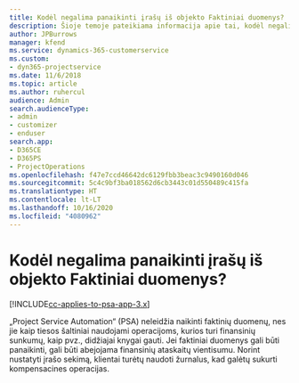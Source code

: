 ```yaml
---
title: Kodėl negalima panaikinti įrašų iš objekto Faktiniai duomenys?
description: Šioje temoje pateikiama informacija apie tai, kodėl negalima panaikinti įrašo iš faktinės reikšmės objekto.
author: JPBurrows
manager: kfend
ms.service: dynamics-365-customerservice
ms.custom:
- dyn365-projectservice
ms.date: 11/6/2018
ms.topic: article
ms.author: ruhercul
audience: Admin
search.audienceType:
- admin
- customizer
- enduser
search.app:
- D365CE
- D365PS
- ProjectOperations
ms.openlocfilehash: f47e7ccd46642dc6129fbb3beac3c9490160d046
ms.sourcegitcommit: 5c4c9bf3ba018562d6cb3443c01d550489c415fa
ms.translationtype: HT
ms.contentlocale: lt-LT
ms.lasthandoff: 10/16/2020
ms.locfileid: "4080962"
---
```

# <a name="why-cant-i-delete-records-from-the-actuals-entity"></a>Kodėl negalima panaikinti įrašų iš objekto Faktiniai duomenys?

[!INCLUDE[cc-applies-to-psa-app-3.x](../includes/cc-applies-to-psa-app-3x.md)]

„Project Service Automation“ (PSA) neleidžia naikinti faktinių duomenų, nes jie kaip tiesos šaltiniai naudojami operacijoms, kurios turi finansinių sunkumų, kaip pvz., didžiajai knygai gauti. Jei faktiniai duomenys gali būti panaikinti, gali būti abejojama finansinių ataskaitų vientisumu. Norint nustatyti įrašo sekimą, klientai turėtų naudoti žurnalus, kad galėtų sukurti kompensacines operacijas.

